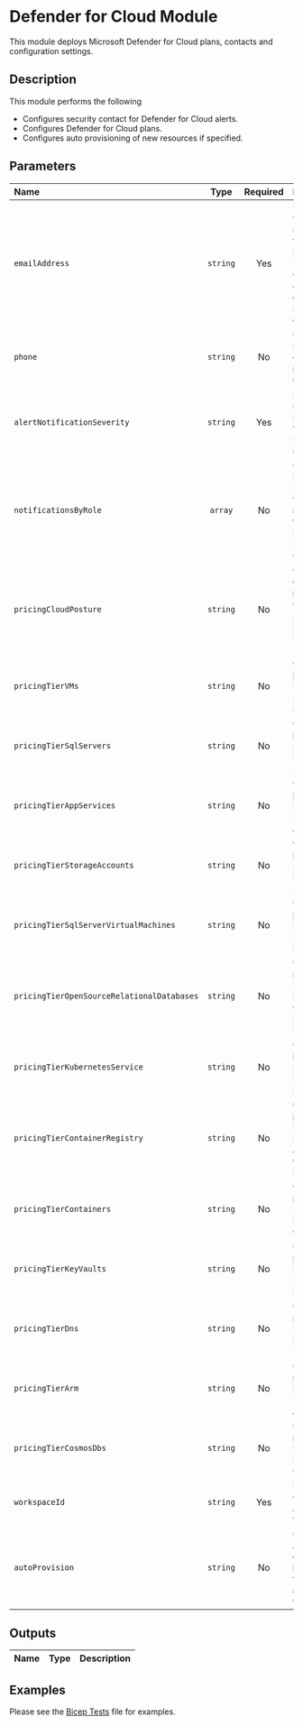 # Defender for Cloud Module

This module deploys Microsoft Defender for Cloud plans, contacts and configuration settings.

## Description

This module performs the following

- Configures security contact for Defender for Cloud alerts.
- Configures Defender for Cloud plans.
- Configures auto provisioning of new resources if specified.

## Parameters

| Name                                       | Type     | Required | Description                                                                                                                          |
| :----------------------------------------- | :------: | :------: | :----------------------------------------------------------------------------------------------------------------------------------- |
| `emailAddress`                             | `string` | Yes      | Email address which will get notifications from Microsoft Defender for Cloud by the configurations defined in this security contact. |
| `phone`                                    | `string` | No       | Optional. The security contact's phone number.                                                                                       |
| `alertNotificationSeverity`                | `string` | Yes      | Defines the minimal alert severity which will be sent as email notifications.                                                        |
| `notificationsByRole`                      | `array`  | No       | Optional. Defines which RBAC roles will get email notifications from Microsoft Defender for Cloud.                                   |
| `pricingCloudPosture`                      | `string` | No       | Optional. The default pricing tier for Cloud Security Posture Management (CSPM) plan.                                                |
| `pricingTierVMs`                           | `string` | No       | Optional. The pricing tier for Microsoft Defender for Servers.                                                                       |
| `pricingTierSqlServers`                    | `string` | No       | Optional. The pricing tier for Microsoft Defender for SQL.                                                                           |
| `pricingTierAppServices`                   | `string` | No       | Optional. The pricing tier for Microsoft Defender for App Service.                                                                   |
| `pricingTierStorageAccounts`               | `string` | No       | Optional. The pricing tier for Microsoft Defender for Storage.                                                                       |
| `pricingTierSqlServerVirtualMachines`      | `string` | No       | Optional. The pricing tier for Microsoft Defender for SQL VMs.                                                                       |
| `pricingTierOpenSourceRelationalDatabases` | `string` | No       | Optional. The pricing tier for Microsoft Defender for Open Source Relational Databases.                                              |
| `pricingTierKubernetesService`             | `string` | No       | Optional. The pricing tier for Microsoft Defender for Kubernetes.                                                                    |
| `pricingTierContainerRegistry`             | `string` | No       | Optional. The pricing tier for Microsoft Defender for Azure Container Registry.                                                      |
| `pricingTierContainers`                    | `string` | No       | Optional. The pricing tier for Microsoft Defender for Containers.                                                                    |
| `pricingTierKeyVaults`                     | `string` | No       | Optional. The pricing tier for Microsoft Defender for Key Vaults.                                                                    |
| `pricingTierDns`                           | `string` | No       | Optional. The pricing tier for Microsoft Defender for DNS.                                                                           |
| `pricingTierArm`                           | `string` | No       | Optional. The pricing tier for Microsoft Defender for ARM.                                                                           |
| `pricingTierCosmosDbs`                     | `string` | No       | Optional. The pricing tier for Microsoft Defender for CosmosDbs.                                                                     |
| `workspaceId`                              | `string` | Yes      | Resource ID of the Log Analytics workspace.                                                                                          |
| `autoProvision`                            | `string` | No       | Optional. Automatically enable new resources into the log analytics workspace.                                                       |

## Outputs

| Name | Type | Description |
| :--- | :--: | :---------- |

## Examples

Please see the [Bicep Tests](test/main.test.bicep) file for examples.
